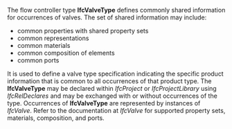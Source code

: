 ﻿The flow controller type **IfcValveType** defines commonly shared information for occurrences of valves. The set of shared information may include:

* common properties with shared property sets
* common representations
* common materials
* common composition of elements
* common ports

It is used to define a valve type specification indicating the specific product information that is common to all occurrences of that product type. The **IfcValveType** may be declared within _IfcProject_ or _IfcProjectLibrary_ using _IfcRelDeclares_ and may be exchanged with or without occurrences of the type. Occurrences of **IfcValveType** are represented by instances of _IfcValve_. Refer to the documentation at _IfcValve_ for supported property sets, materials, composition, and ports.